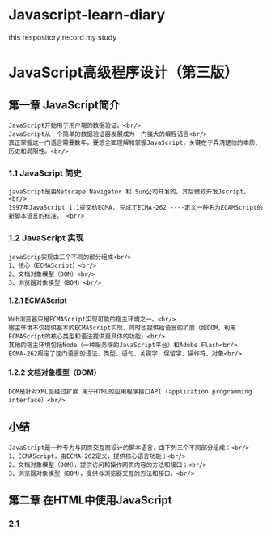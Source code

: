 # Javascript-learn-diary
this respository record my study<br/>
# JavaScript高级程序设计（第三版）<br/>
## 第一章 JavaScript简介<br/>
	JavaScript开始用于用户端的数据验证。<br/>
	JavaScript从一个简单的数据验证器发展成为一门强大的编程语言<br/>
	真正掌握这一门语言需要数年，要想全面理解和掌握JavaScript，关键在于弄清楚他的本质、历史和局限性。<br/>
### 	1.1 JavaScript 简史<br/>
	javaScript是由Netscape Navigator 和 Sun公司开发的。其后微软开发Jscript。<br/>
	1997年JavaScript 1.1提交给ECMA, 完成了ECMA-262 ----定义一种名为ECAMScript的新脚本语言的标准。 <br/>          
### 	1.2 JavaScript 实现<br/>
	javaScrip实现由三个不同的部分组成<br/>
	1、核心（ECMAScript）<br/>
	2、文档对象模型（DOM）<br/>
	3、浏览器对象模型（BOM）<br/>
#### 		1.2.1  ECMAScript<br/>
	Web浏览器只是ECMAScript实现可能的宿主环境之一。<br/>
	宿主环境不仅提供基本的ECMAScript实现，同时也提供给语言的扩展（如DOM，利用ECMAScript的核心类型和语法提供更具体的功能）<br/>
	其他的宿主环境包括Node（一种服务端的JavaScript平台）和Adobe Flash<br/>
	ECMA-262规定了这门语言的语法、类型、语句、关键字、保留字、操作符、对象<br/>
#### 		1.2.2 文档对象模型（DOM）<br/>
	DOM是针对XML但经过扩展 用于HTML的应用程序接口API (application programming interface）<br/>      
##	小结<br/>
	JavaScript是一种专为与网页交互而设计的脚本语言，由下列三个不同部分组成：<br/>
	1、ECMAScript，由ECMA-262定义，提供核心语言功能；<br/>
	2、文档对象模型（DOM），提供访问和操作网页内容的方法和接口；<br/>
	3、浏览器对象模型（BOM），提供与浏览器交互的方法和接口。<br/>
												
## 第二章 在HTML中使用JavaScript<br/>
### 		2.1 <script>元素<br/>
		1、<script>元素的6个属性：async / charset / defer / language / src / type 只要记住src路径和type类型就可以了，其他没用<br/>
		2、<script>内部嵌套时必须加上type="text/javascript".<br/>
		3、包含在<script>标签内部的代码将被从上至下解释。在解释完毕之前，页面中的其他内容不会被浏览器加载或者显示。<br/>
		4、外部引用js文件的<script>标签之间不能有内容，否则内容被忽略<br/>
		5、<script>标签的属性src可以跨域，同理<img>标签的src属性<br/>
		6、<script>标签放在<body>标签的最后面<br/>
#### 2.1.1 延迟脚本<br/>
		1、说了一堆，还是推荐把<script>应用外部脚本放在body标签最后面<br/>
### 2.2 嵌入代码与外部文件    <br/>
		1、推荐使用外部js代码，可维护性高，可缓存，适应未来<br/>
### 2.3文档模式（有用吗？？）<br/>
		1、混杂模式（quirks mode）<br/>
		2、标准模式（standards mode）<br/>
		3、准标准模式（almost standards mode）<br/>
## 小结<br/>
	1、在引用外部js文件时，src属性既可以导入同一个服务器上的文件也可以导入不同服务器上的文件<br/>
	2、所有script标签都会按照他们在页面上的先后顺序解析。在不使用defer和async属性时，所有浏览器都是先解析完成前一个script才会解析下一个。<br/>
	3、使用defer属性可以让脚本在文档完全呈现之后再执行。延迟脚本总是按照指定它们的顺序执行<br/>
	4、使用async属性可以表示当前脚本不必等待其他脚本，也不必阻塞文档呈现。不能保证异步脚本按照先后顺序执行。  <br/>             













